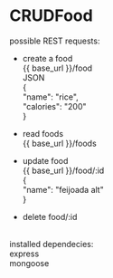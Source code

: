 # CRUDFood

possible REST requests:

* create a food <br/>
{{ base_url  }}/food <br/>
JSON <br/>
{ <br/>
  "name": "rice", <br/>
  "calories": "200" <br/>
} <br/>

* read foods <br/>
{{ base_url  }}/foods<br/>

* update food<br/>
{{ base_url  }}/food/:id<br/>
{<br/>
	"name": "feijoada alt" <br/>
}<br/>

* delete food/:id<br/>
<br/>
installed dependecies: <br/>
express <br/>
mongoose
